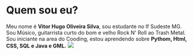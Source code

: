 <html>
<h1>Quem sou eu?</h1>
  Meu nome é <b>Vitor Hugo Oliveira Silva</b>, sou estudante no If Sudeste MG. 
Sou Músico, guitarrista curto do bom e velho Rock N' Roll ao Trash Metal. Sou iniciante na area do
Cooding, estou aprendendo sobre <b>Pythom, Html, CSS, SQL e Java e GML.</b>
<img src="https://i.pinimg.com/originals/e1/34/0f/e1340f80e2155703950c93d380274a84.png">

</html>

